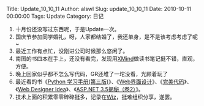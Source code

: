 Title: Update_10_10_11
Author: alswl
Slug: update_10_10_11
Date: 2010-10-11 00:00:00
Tags: Update
Category: 日记

  1. 十月份还没写过东西呢，于是Update一次。
  2. 国庆节参加同学婚礼，呀，人家都结婚了，我还单身，是不是该考虑考虑了呢~
  3. 最近工作有点忙，没刚进公司时候那么悠闲了。
  4. 南图的书四本在手上，还没有看完，发现用[XMind](http://log4d.com/2010/08/mind-map)做读书笔记挺不错，直观，方便。
  5. 晚上回家似乎都不怎么写代码，GR还堆了一坨没看，光顾着玩了
  6. 最近看的书《[Python 学习手册(第三版)](http://book.douban.com/subject/3948354/)》、《[Web界面设计](http://book.douban.com/subject/3821157/)》、《[完美代码](http://book.douban.com/subject/4248358/)》、《[Web Designer Idea](http://book.douban.com/subject/1834319/)》、《[ASP.NET 3.5揭秘（卷2）](http://book.douban.com/subject/3661109/)》。
  7. 技术上面的积累零零碎碎挺多，记录在[Wiz](http://log4d.com/2010/09/my-kms)，挺难组织分享，遂罢。

